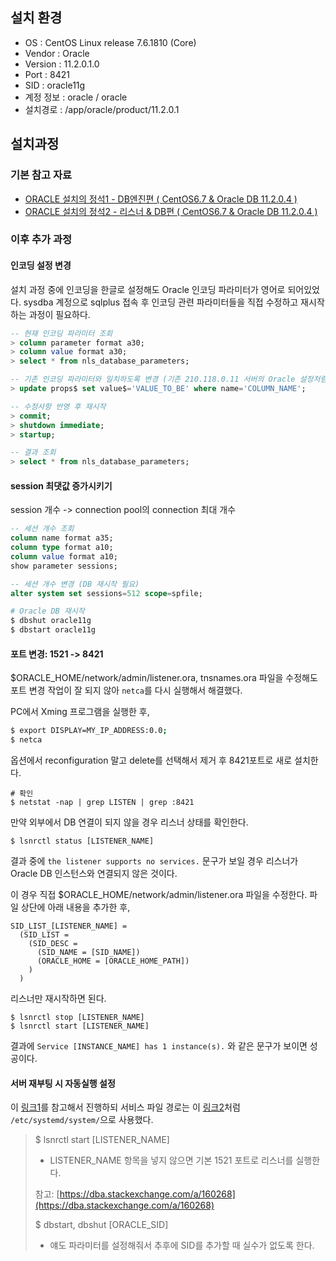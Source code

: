 ## 설치 환경
- OS : CentOS Linux release 7.6.1810 (Core)
- Vendor : Oracle
- Version : 11.2.0.1.0
- Port : 8421
- SID : oracle11g
- 계정 정보 : oracle / oracle
- 설치경로 : /app/oracle/product/11.2.0.1

## 설치과정

### 기본 참고 자료

- [ORACLE 설치의 정석1 - DB엔진편 ( CentOS6.7 & Oracle DB 11.2.0.4 )](https://allroundplaying.tistory.com/13)
- [ORACLE 설치의 정석2 - 리스너 & DB편 ( CentOS6.7 & Oracle DB 11.2.0.4 )](https://allroundplaying.tistory.com/17)

### 이후 추가 과정

#### 인코딩 설정 변경

설치 과정 중에 인코딩을 한글로 설정해도 Oracle 인코딩 파라미터가 영어로 되어있었다. sysdba 계정으로 sqlplus 접속 후 인코딩 관련 파라미터들을 직접 수정하고 재시작하는 과정이 필요하다.

```sql
-- 현재 인코딩 파라미터 조회
> column parameter format a30;
> column value format a30;
> select * from nls_database_parameters;

-- 기존 인코딩 파라미터와 일치하도록 변경 (기존 210.118.0.11 서버의 Oracle 설정처럼 수정)
> update props$ set value$='VALUE_TO_BE' where name='COLUMN_NAME';

-- 수정사항 반영 후 재시작
> commit;
> shutdown immediate;
> startup;

-- 결과 조회
> select * from nls_database_parameters;
```

#### session 최댓값 증가시키기

session 개수 -> connection pool의 connection 최대 개수

```sql
-- 세션 개수 조회
column name format a35;
column type format a10;
column value format a10;
show parameter sessions;

-- 세션 개수 변경 (DB 재시작 필요)
alter system set sessions=512 scope=spfile;
```

```bash
# Oracle DB 재시작
$ dbshut oracle11g
$ dbstart oracle11g
```


#### 포트 변경: 1521 -> 8421

$ORACLE_HOME/network/admin/listener.ora, tnsnames.ora 파일을 수정해도 포트 변경 작업이 잘 되지 않아 `netca`를 다시 실행해서 해결했다.

PC에서 Xming 프로그램을 실행한 후, 

```bash
$ export DISPLAY=MY_IP_ADDRESS:0.0;
$ netca
```

옵션에서 reconfiguration 말고 delete를 선택해서 제거 후 8421포트로 새로 설치한다.

```
# 확인
$ netstat -nap | grep LISTEN | grep :8421
```

만약 외부에서 DB 연결이 되지 않을 경우 리스너 상태를 확인한다.

```
$ lsnrctl status [LISTENER_NAME]
```

결과 중에 `the listener supports no services.` 문구가 보일 경우 리스너가 Oracle DB 인스턴스와 연결되지 않은 것이다.

이 경우 직접 $ORACLE_HOME/network/admin/listener.ora 파일을 수정한다. 파일 상단에 아래 내용을 추가한 후,

```
SID_LIST_[LISTENER_NAME] =
  (SID_LIST =
    (SID_DESC =
      (SID_NAME = [SID_NAME])
      (ORACLE_HOME = [ORACLE_HOME_PATH])
    )
  )
```

리스너만 재시작하면 된다.

```
$ lsnrctl stop [LISTENER_NAME]
$ lsnrctl start [LISTENER_NAME]
```

결과에 `Service [INSTANCE_NAME] has 1 instance(s).` 와 같은 문구가 보이면 성공이다.


#### 서버 재부팅 시 자동실행 설정

이 [링크1](https://wookoa.tistory.com/213)를 참고해서 진행하되 서비스 파일 경로는 이 [링크2](https://hadafq8.wordpress.com/2016/03/05/rhel-7oel-7centos-7-configuring-automatic-startup-of-oracle-db-under-systemd/)처럼 `/etc/systemd/system/`으로 사용했다.

> $ lsnrctl start [LISTENER_NAME]
>
> - LISTENER_NAME 항목을 넣지 않으면 기본 1521 포트로 리스너를 실행한다.
>
> 참고: [https://dba.stackexchange.com/a/160268](https://dba.stackexchange.com/a/160268)
>
> $ dbstart, dbshut [ORACLE_SID]
>
> - 얘도 파라미터를 설정해줘서 추후에 SID를 추가할 때 실수가 없도록 한다.
